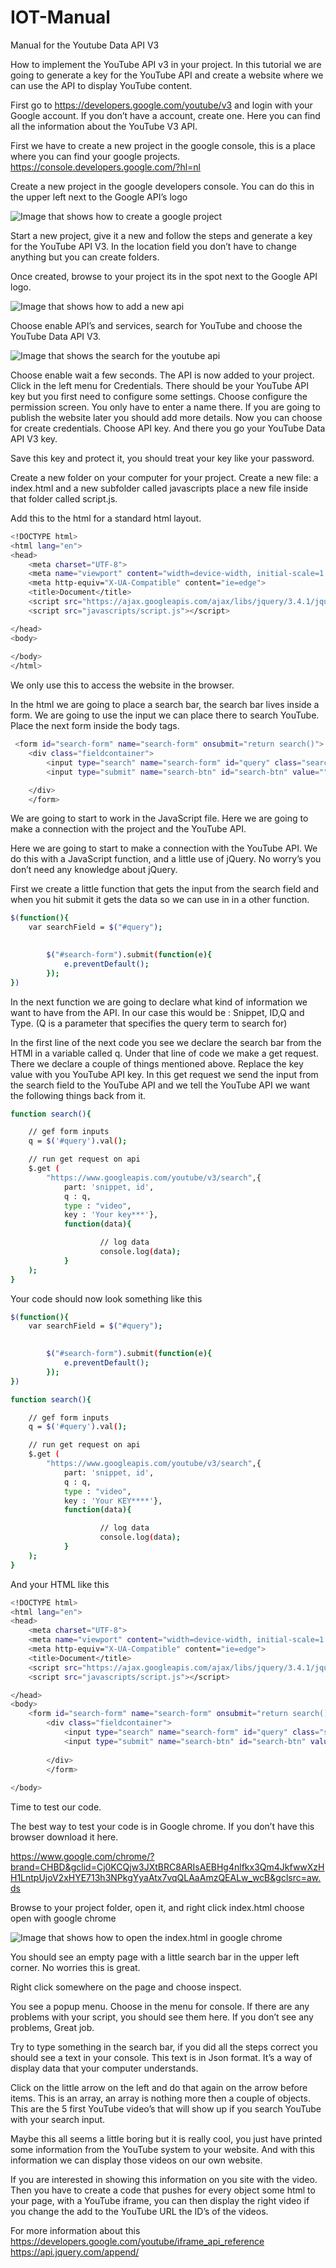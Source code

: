 # IOT-Manual
Manual for the Youtube Data API V3

How to implement the YouTube API v3 in your project.
In this tutorial we are going to generate a key for the YouTube API and create a website where we can use the API to display YouTube content.

First go to https://developers.google.com/youtube/v3 and login with your Google account.
If you don’t have a account, create one. Here you can find all the information about the YouTube V3 API.

First we have to create a new project in the google console, this is a place where you can find your google projects.
https://console.developers.google.com/?hl=nl


Create a new project in the google developers console. You can do this in the upper left next to the Google API’s logo 

![Image that shows how to create a google project](https://oege.ie.hva.nl/~versevh/afbeeldingen/manual.iot/Afbeelding1.png)

Start a new project, give it a new and follow the steps and generate a key for the YouTube API V3. In the location field you don’t have to change anything but you can create folders.

Once created, browse to your project its in the spot next to the Google API logo.  

 ![Image that shows how to add a new api](https://oege.ie.hva.nl/~versevh/afbeeldingen/manual.iot/Schermafbeelding%202019-10-15%20om%2012.56.40.png)

Choose enable API’s and services, search for YouTube and choose the YouTube Data API V3.
 
 ![Image that shows the search for the youtube api](https://oege.ie.hva.nl/~versevh/afbeeldingen/manual.iot/Schermafbeelding%202019-10-15%20om%2012.57.47.png)
 
Choose enable wait a few seconds. The API is now added to your project. Click in the left menu for Credentials. There should be your YouTube API key but you first need to configure some settings. Choose configure the permission screen. You only have to enter a name there. If you are going to publish the website later you should add more details. Now you can choose for create credentials. Choose API key. And there you go your YouTube Data API V3 key.

Save this key and protect it, you should treat your key like your password.

Create a new folder on your computer for your project. Create a new file: a index.html and a new subfolder called javascripts place a new file inside that folder called script.js.





Add this to the html for a standard html layout.

```bash
<!DOCTYPE html>
<html lang="en">
<head>
    <meta charset="UTF-8">
    <meta name="viewport" content="width=device-width, initial-scale=1.0">
    <meta http-equiv="X-UA-Compatible" content="ie=edge">
    <title>Document</title>
    <script src="https://ajax.googleapis.com/ajax/libs/jquery/3.4.1/jquery.min.js"></script>
    <script src="javascripts/script.js"></script>

</head>
<body>
    
</body>
</html>
```
We only use this to access the website in the browser.

In the html we are going to place a search bar, the search bar lives inside a form. We are going to use the input we can place there to search YouTube. Place the next form inside the body tags.
```bash
 <form id="search-form" name="search-form" onsubmit="return search()">
    <div class="fieldcontainer">
        <input type="search" name="search-form" id="query" class="search-field" placeholder="search Youtube" >
        <input type="submit" name="search-btn" id="search-btn" value="">

    </div>
    </form>
```
We are going to start to work in the JavaScript file. Here we are going to make a connection with the project and the YouTube API.








Here we are going to start to make a connection with the YouTube API. We do this with a JavaScript function, and a little use of jQuery. No worry’s you don’t need any knowledge about jQuery. 

First we create a little function that gets the input from the search field and when you hit submit it gets the data so we can use in in a other function.

```bash
$(function(){
    var searchField = $("#query");
   

        $("#search-form").submit(function(e){
            e.preventDefault();
        });
})

```
In the next function we are going to declare what kind of information we want to have from the API. In our case this would be : Snippet, ID,Q and Type. (Q is a parameter that specifies the query term to search for)

In the first line of the next code you see we declare the search bar from the HTMl in a variable called q. Under that line of code we make a get request. There we declare a couple of things mentioned above. Replace the key value with you YouTube API key. In this get request we send the input from the search field to the YouTube API and we tell the YouTube API we want the following things back from it.

```bash
function search(){

    // gef form inputs
    q = $('#query').val();

    // run get request on api
    $.get (
        "https://www.googleapis.com/youtube/v3/search",{
            part: 'snippet, id', 
            q : q,
            type : "video",
            key : 'Your key***'},
            function(data){

                    // log data
                    console.log(data);
            }
    );
}
```




Your code should now look something like this





```bash
$(function(){
    var searchField = $("#query");
   

        $("#search-form").submit(function(e){
            e.preventDefault();
        });
})

function search(){

    // gef form inputs
    q = $('#query').val();

    // run get request on api
    $.get (
        "https://www.googleapis.com/youtube/v3/search",{
            part: 'snippet, id', 
            q : q,
            type : "video",
            key : 'Your KEY****'},
            function(data){

                    // log data
                    console.log(data);
            }
    );
}
```


And your HTML like this

```bash
<!DOCTYPE html>
<html lang="en">
<head>
    <meta charset="UTF-8">
    <meta name="viewport" content="width=device-width, initial-scale=1.0">
    <meta http-equiv="X-UA-Compatible" content="ie=edge">
    <title>Document</title>
    <script src="https://ajax.googleapis.com/ajax/libs/jquery/3.4.1/jquery.min.js"></script>
    <script src="javascripts/script.js"></script>

</head>
<body>
    <form id="search-form" name="search-form" onsubmit="return search()">
        <div class="fieldcontainer">
            <input type="search" name="search-form" id="query" class="search-field" placeholder="search Youtube" >
            <input type="submit" name="search-btn" id="search-btn" value="">
    
        </div>
        </form>
    
</body>
```

Time to test our code.

The best way to test your code is in Google chrome. If you don’t have this browser download it here. 

https://www.google.com/chrome/?brand=CHBD&gclid=Cj0KCQjw3JXtBRC8ARIsAEBHg4nlfkx3Qm4JkfwwXzHH1LntpUjoV2xHYE713h3NPkgYyaAtx7vqQLAaAmzQEALw_wcB&gclsrc=aw.ds

Browse to your project folder, open it, and right click index.html choose open with google chrome 

![Image that shows how to open the index.html in google chrome](https://oege.ie.hva.nl/~versevh/afbeeldingen/manual.iot/Schermafbeelding%202019-10-15%20om%2012.29.30.png)

You should see an empty page with a little search bar in the upper left corner. No worries this is great.

Right click somewhere on the page and choose inspect. 
 
You see a popup menu. Choose in the menu for console. If there are any problems with your script, you should see them here. If you don’t see any problems, Great job.

Try to type something in the search bar, if you did all the steps correct you should see a text in your console. This text is in Json format. It’s a way of display data that your computer understands. 
 
Click on the little arrow on the left and do that again on the arrow before items.
This is an array, an array is nothing more then a couple of objects. This are the 5 first YouTube video’s that will show up if you search YouTube with your search input.  

Maybe this all seems a little boring but it is really cool, you just have printed some information from the YouTube system to your website. And with this information we can display those videos on our own website. 

If you are interested in showing this information on you site with the video. Then you have to create a code that pushes for every object some html to your page, with a YouTube iframe, you can then display the right video if you change the add to the YouTube URL the ID’s of the videos.

For more information about this 
https://developers.google.com/youtube/iframe_api_reference
https://api.jquery.com/append/



